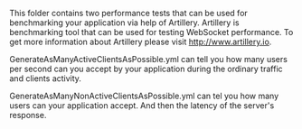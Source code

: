 This folder contains two performance tests that can be used for benchmarking your application via help of Artillery.
Artillery is benchmarking tool that can be used for testing WebSocket performance.
To get more information about Artillery please visit http://www.artillery.io.

GenerateAsManyActiveClientsAsPossible.yml can tell you how many users per second can you accept by your application during the ordinary traffic and clients activity.

GenerateAsManyNonActiveClientsAsPossible.yml can tel you how many users can your application accept. And then the latency of the server's response.